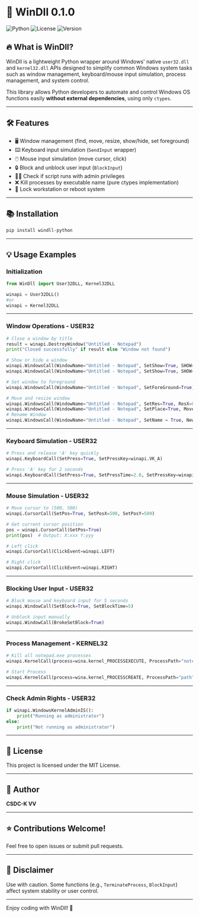 # 🚀 WinDll 0.1.0

![Python](https://img.shields.io/badge/python-3.6%2B-blue) ![License](https://img.shields.io/badge/license-MIT-green) ![Version](https://img.shields.io/badge/version-0.1.0-orange) 
## 🔥 What is WinDll?

WinDll is a lightweight Python wrapper around Windows' native `user32.dll` and `kernel32.dll` APIs designed to simplify common Windows system tasks such as window management, keyboard/mouse input simulation, process management, and system control.

This library allows Python developers to automate and control Windows OS functions easily **without external dependencies**, using only `ctypes`.

---

## 🛠 Features

- 🖥️ Window management (find, move, resize, show/hide, set foreground)
- ⌨️ Keyboard input simulation (`SendInput` wrapper)
- 🖱️ Mouse input simulation (move cursor, click)
- 🔒 Block and unblock user input (`BlockInput`)
- 🧑‍💼 Check if script runs with admin privileges
- ❌ Kill processes by executable name (pure ctypes implementation)
- 🚪 Lock workstation or reboot system

---

## 📚 Installation

```bash
pip install windll-python
```

---

## 💡 Usage Examples

### Initialization

```python
from WinDll import User32DLL, Kernel32DLL

winapi = User32DLL()
#or
winapi = Kernel32DLL
```

---

### Window Operations - USER32

```python
# Close a window by title
result = winapi.DestroyWindow("Untitled - Notepad")
print("Closed successfully" if result else "Window not found")

# Show or hide a window
winapi.WindowsCall(WindowName="Untitled - Notepad", SetShow=True, SHOW=True)  # Show window
winapi.WindowsCall(WindowName="Untitled - Notepad", SetShow=True, SHOW=False) # Hide window

# Set window to foreground
winapi.WindowsCall(WindowName="Untitled - Notepad", SetForeGround=True)

# Move and resize window
winapi.WindowsCall(WindowName="Untitled - Notepad", SetRes=True, ResX=800, ResY=600)
winapi.WindowsCall(WindowName="Untitled - Notepad", SetPlace=True, MoveX=100, MoveY=100)
# Rename Window
winapi.WindowsCall(WindowName="Untitled - Notepad", SetName = True, NewName = "Test - Notepad")
```

---

### Keyboard Simulation - USER32

```python
# Press and release 'A' key quickly
winapi.KeyboardCall(SetPress=True, SetPressKey=winapi.VK_A)

# Press 'A' key for 2 seconds
winapi.KeyboardCall(SetPress=True, SetPressTime=2.0, SetPressKey=winapi.VK_A)


```

---

### Mouse Simulation - USER32

```python
# Move cursor to (500, 500)
winapi.CursorCall(SetPos=True, SetPosX=500, SetPosY=500)

# Get current cursor position
pos = winapi.CursorCall(GetPos=True)
print(pos)  # Output: X:xxx Y:yyy

# Left click
winapi.CursorCall(ClickEvent=winapi.LEFT)

# Right click
winapi.CursorCall(ClickEvent=winapi.RIGHT)
```

---

### Blocking User Input - USER32

```python
# Block mouse and keyboard input for 5 seconds
winapi.WindowCall(SetBlock=True, SetBlockTime=5)

# Unblock input manually
winapi.WindowCall(BrokeSetBlock=True)
```

---

### Process Management - KERNEL32

```python
# Kill all notepad.exe processes
winapi.KernelCall(process=wina.kernel_PROCESSEXECUTE, ProcessPath="notepad.exe")

# Start Process
winapi.KernelCall(process=wina.kernel_PROCESSCREATE, ProcessPath="path")


```

---

### Check Admin Rights - USER32

```python
if winapi.WindowsKernelAdminIS():
    print("Running as administrator")
else:
    print("Not running as administrator")
```

---

## 📝 License

This project is licensed under the MIT License.

---

## 🙋 Author

**CSDC-K VV**

---

## ⭐ Contributions Welcome!

Feel free to open issues or submit pull requests.

---

## 📌 Disclaimer

Use with caution. Some functions (e.g., `TerminateProcess`, `BlockInput`) affect system stability or user control.

---

Enjoy coding with WinDll! 🚀
